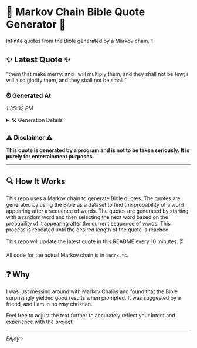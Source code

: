 # 📖 Markov Chain Bible Quote Generator 📖

Infinite quotes from the Bible generated by a Markov chain. ✨

## ✨ Latest Quote ✨
"them that make merry: and i will multiply them, and they shall not be few; i will also glorify them, and they shall not be small."

### ⏰ Generated At
*1:35:32 PM*

<details>
    <summary>🛠️ Generation Details</summary>
    <p>
        <strong>🌱 Seed:</strong> them<br>
        <strong>🔄 Iterations:</strong> 25<br>
        <strong>📜 Context History:</strong><br>[ them ]: that<br>[ them, that ]: make<br>[ them, that, make ]: merry:<br>[ them, that, make, merry: ]: and<br>[ them, that, make, merry:, and ]: i<br>[ them, that, make, merry:, and, i ]: will<br>[ that, make, merry:, and, i, will ]: multiply<br>[ make, merry:, and, i, will, multiply ]: them,<br>[ merry:, and, i, will, multiply, them, ]: and<br>[ and, i, will, multiply, them,, and ]: they<br>[ i, will, multiply, them,, and, they ]: shall<br>[ will, multiply, them,, and, they, shall ]: not<br>[ multiply, them,, and, they, shall, not ]: be<br>[ them,, and, they, shall, not, be ]: few;<br>[ and, they, shall, not, be, few; ]: i<br>[ they, shall, not, be, few;, i ]: will<br>[ shall, not, be, few;, i, will ]: also<br>[ not, be, few;, i, will, also ]: glorify<br>[ be, few;, i, will, also, glorify ]: them,<br>[ few;, i, will, also, glorify, them, ]: and<br>[ i, will, also, glorify, them,, and ]: they<br>[ will, also, glorify, them,, and, they ]: shall<br>[ also, glorify, them,, and, they, shall ]: not<br>[ glorify, them,, and, they, shall, not ]: be<br>[ them,, and, they, shall, not, be ]: small.<br>
    </p>
</details>

### ⚠️ Disclaimer ⚠️
**This quote is generated by a program and is not to be taken seriously. It is purely for entertainment purposes.**

---

## 🔍 How It Works

This repo uses a Markov chain to generate Bible quotes. The quotes are generated by using the Bible as a dataset to find the probability of a word appearing after a sequence of words. The quotes are generated by starting with a random word and then selecting the next word based on the probability of it appearing after the current sequence of words. This process is repeated until the desired length of the quote is reached.

This repo will update the latest quote in this README every 10 minutes. ⏳

All code for the actual Markov chain is in `index.ts`.

## ❓ Why

I was just messing around with Markov Chains and found that the Bible surprisingly yielded good results when prompted. 
It was suggested by a friend, and I am in no way christian.

Feel free to adjust the text further to accurately reflect your intent and experience with the project!

---

*Enjoy*✨
